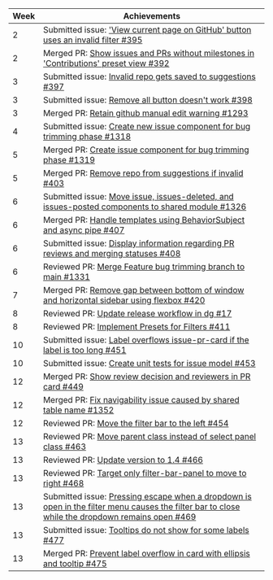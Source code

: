 | Week | Achievements                                                                                                                                                                                         |
|------|------------------------------------------------------------------------------------------------------------------------------------------------------------------------------------------------------|
| 2    | Submitted issue: ['View current page on GitHub' button uses an invalid filter #395](https://github.com/CATcher-org/WATcher/issues/395)                                                               |
| 2    | Merged PR: [Show issues and PRs without milestones in 'Contributions' preset view #392](https://github.com/CATcher-org/WATcher/pull/392)                                                             |
| 3    | Submitted issue: [Invalid repo gets saved to suggestions #397](https://github.com/CATcher-org/WATcher/issues/397)                                                                                    |
| 3    | Submitted issue: [Remove all button doesn't work #398](https://github.com/CATcher-org/WATcher/issues/398)                                                                                            |
| 3    | Merged PR: [Retain github manual edit warning #1293](https://github.com/CATcher-org/CATcher/pull/1293)                                                                                               |
| 4    | Submitted issue: [Create new issue component for bug trimming phase #1318](https://github.com/CATcher-org/CATcher/issues/1318)                                                                       |
| 5    | Merged PR: [Create issue component for bug trimming phase #1319](https://github.com/CATcher-org/CATcher/pull/1319)                                                                                   |
| 5    | Merged PR: [Remove repo from suggestions if invalid #403](https://github.com/CATcher-org/WATcher/pull/403)                                                                                           |
| 6    | Submitted issue: [Move issue, issues-deleted, and issues-posted components to shared module #1326](https://github.com/CATcher-org/CATcher/issues/1326)                                               |
| 6    | Merged PR: [Handle templates using BehaviorSubject and async pipe #407](https://github.com/CATcher-org/WATcher/pull/407)                                                                             |
| 6    | Submitted issue: [Display information regarding PR reviews and merging statuses #408](https://github.com/CATcher-org/WATcher/issues/408)                                                             |
| 6    | Reviewed PR: [Merge Feature bug trimming branch to main #1331](https://github.com/CATcher-org/CATcher/pull/1331#pullrequestreview-2634688713)                                                        |
| 7    | Merged PR: [Remove gap between bottom of window and horizontal sidebar using flexbox #420](https://github.com/CATcher-org/WATcher/pull/420)                                                          |
| 8    | Reviewed PR: [Update release workflow in dg #17](https://github.com/CATcher-org/WATcher-docs/pull/17#pullrequestreview-2687475921)                                                                   |
| 8    | Reviewed PR: [Implement Presets for Filters #411](https://github.com/CATcher-org/WATcher/pull/411#pullrequestreview-2687536703)                                                                      |
| 10   | Submitted issue: [Label overflows issue-pr-card if the label is too long #451](https://github.com/CATcher-org/WATcher/issues/451)                                                                    |
| 10   | Submitted issue: [Create unit tests for issue model #453](https://github.com/CATcher-org/WATcher/issues/453)                                                                                         |
| 12   | Merged PR: [Show review decision and reviewers in PR card #449](https://github.com/CATcher-org/WATcher/pull/449)                                                                                     |
| 12   | Merged PR: [Fix navigability issue caused by shared table name #1352](https://github.com/CATcher-org/CATcher/pull/1352)                                                                              |
| 12   | Reviewed PR: [Move the filter bar to the left #454](https://github.com/CATcher-org/WATcher/pull/454#pullrequestreview-2752024059)                                                                    |
| 13   | Reviewed PR: [Move parent class instead of select panel class #463](https://github.com/CATcher-org/WATcher/pull/463#pullrequestreview-2763145346)                                                    |
| 13   | Reviewed PR: [Update version to 1.4 #466](https://github.com/CATcher-org/WATcher/pull/466#pullrequestreview-2763195109)                                                                              |
| 13   | Reviewed PR: [Target only filter-bar-panel to move to right #468](https://github.com/CATcher-org/WATcher/pull/468#pullrequestreview-2764717147)                                                      |
| 13   | Submitted issue: [Pressing escape when a dropdown is open in the filter menu causes the filter bar to close while the dropdown remains open #469](https://github.com/CATcher-org/WATcher/issues/469) |
| 13   | Submitted issue: [Tooltips do not show for some labels #477](https://github.com/CATcher-org/WATcher/issues/477)                                                                                      |
| 13   | Merged PR: [Prevent label overflow in card with ellipsis and tooltip #475](https://github.com/CATcher-org/WATcher/pull/475)                                                                          |